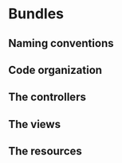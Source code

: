 # Bundles

## Naming conventions

## Code organization

## The controllers

## The views

## The resources

